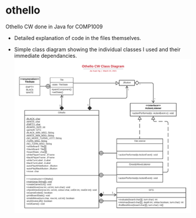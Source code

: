 # othello
Othello CW done in Java for COMP1009

- Detailed explanation of code in the files themselves.

- Simple class diagram showing the individual classes I used and their immediate dependancies.
![Class Diagram](diagrams/othello_cw_class_diagram.png)
